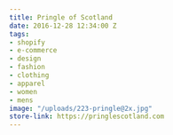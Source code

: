 ```yaml
---
title: Pringle of Scotland
date: 2016-12-28 12:34:00 Z
tags:
- shopify
- e-commerce
- design
- fashion
- clothing
- apparel
- women
- mens
image: "/uploads/223-pringle@2x.jpg"
store-link: https://pringlescotland.com
---
```


